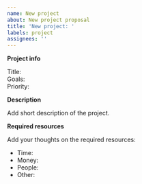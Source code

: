 ```yaml
---
name: New project
about: New project proposal
title: 'New project: '
labels: project
assignees: ''
---
```


**Project info**

Title:  
Goals:  
Priority:  

**Description**

Add short description of the project.

**Required resources**

Add your thoughts on the required resources:
- Time:
- Money:
- People:
- Other:
